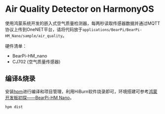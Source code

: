 # Air Quality Detector on HarmonyOS

使用鸿蒙系统开发的嵌入式空气质量检测器，每两秒读取传感器数据并通过MQTT协议上传到OneNET平台，请将代码放于`applications/BearPi/BearPi-HM_Nano/sample/air_quality`。

硬件清单：

- BearPi-HM_nano
- CJ702 (空气质量传感器)

## 编译&烧录

安装[hpm](https://www.npmjs.com/package/@ohos/hpm-cli)进行编译和项目管理，利用HiBurn软件烧录即可，环境搭建可参考[鸿蒙开发板初探——BearPi-HM Nano](https://www.lirui.tech/2020/dca553965da4/)。

```bash
hpm dist
```

